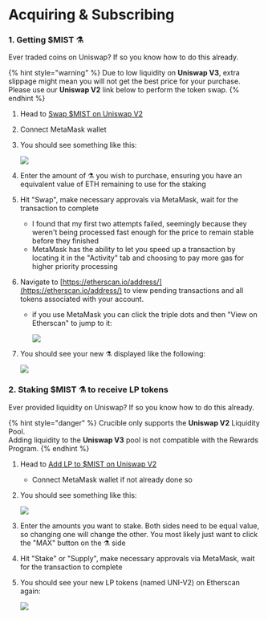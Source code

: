 # Acquiring & Subscribing

### 1. Getting $MIST ⚗️

Ever traded coins on Uniswap? If so you know how to do this already.

{% hint style="warning" %}
Due to low liquidity on **Uniswap V3**, extra slippage might mean you will not get the best price for your purchase. Please use our **Uniswap V2** link below to perform the token swap.
{% endhint %}

1. Head to [Swap $MIST on Uniswap V2](https://app.uniswap.org/#/swap?outputCurrency=0x88acdd2a6425c3faae4bc9650fd7e27e0bebb7ab&use=V2)
2. Connect MetaMask wallet
3. You should see something like this:

    ![](https://i.imgur.com/5rzgvpf.png)

4. Enter the amount of ⚗️ you wish to purchase, ensuring you have an equivalent value of ETH remaining to use for the staking
5. Hit "Swap", make necessary approvals via MetaMask, wait for the transaction to complete
   * I found that my first two attempts failed, seemingly because they weren't being processed fast enough for the price to remain stable before they finished
   * MetaMask has the ability to let you speed up a transaction by locating it in the "Activity" tab and choosing to pay more gas for higher priority processing
6. Navigate to [https://etherscan.io/address/](https://etherscan.io/address/) to view pending transactions and all tokens associated with your account.
   * if you use MetaMask you can click the triple dots and then "View on Etherscan" to jump to it:

     ![](https://i.imgur.com/jdzodQP.png)
7. You should see your new ⚗️ displayed like the following:

    ![](https://i.imgur.com/bF9wsrg.png)

### 2. Staking $MIST ⚗️ to receive LP tokens

Ever provided liquidity on Uniswap? If so you know how to do this already.

{% hint style="danger" %}
Crucible only supports the **Uniswap V2** Liquidity Pool.   
Adding liquidity to the **Uniswap V3** pool is not compatible with the Rewards Program.
{% endhint %}

1. Head to [Add LP to $MIST on Uniswap V2](https://app.uniswap.org/#/add/v2/0x88acdd2a6425c3faae4bc9650fd7e27e0bebb7ab/ETH)
   * Connect MetaMask wallet if not already done so
2. You should see something like this:

    ![](https://i.imgur.com/7paIEyF.png)

3. Enter the amounts you want to stake. Both sides need to be equal value, so changing one will change the other. You most likely just want to click the "MAX" button on the ⚗️ side
4. Hit "Stake" or "Supply", make necessary approvals via MetaMask, wait for the transaction to complete
5. You should see your new LP tokens \(named UNI-V2\) on Etherscan again:

    ![](https://i.imgur.com/6hAoHGw.png)

## 

